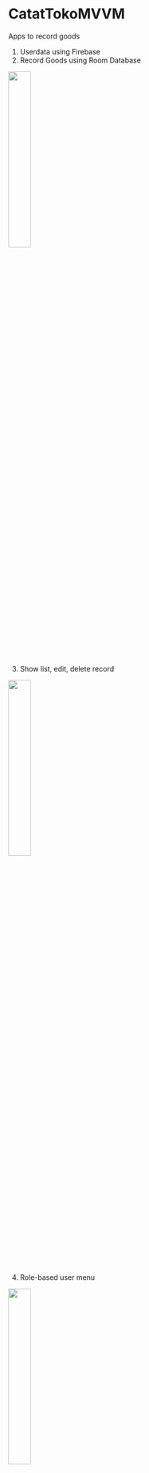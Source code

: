# CatatTokoMVVM

Apps to record goods


1. Userdata using Firebase
2. Record Goods using Room Database

<img src="https://github.com/ausioz/CatatTokoMVVM/assets/25804478/509b5340-174c-4fc9-a4e6-cc4007c47a16" width=30% height=30%>

3. Show list, edit, delete record

<img src="https://github.com/ausioz/CatatTokoMVVM/assets/25804478/936c83d1-ca82-485c-be24-eda6e814a416" width=30% height=30%>

4. Role-based user menu

<img src="https://github.com/ausioz/CatatTokoMVVM/assets/25804478/60e33d7c-e0fe-4355-9e0c-8760fa0d35dc" width=30% height=30%>
